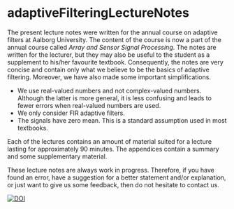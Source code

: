 # adaptiveFilteringLectureNotes

The present lecture notes were written for the annual course on adaptive filters at Aalborg University. The content of the course is now a part of the annual course called *Array and Sensor Signal Processing*. The notes are written for the lecturer, but they may also be useful to the student as a supplement to his/her favourite textbook. Consequently, the notes are very concise and contain only what we believe to be the basics of adaptive filtering. Moreover, we have also made some important simplifications.
- We use real-valued numbers and not complex-valued numbers. Although the latter is more general, it is less confusing and leads to fewer errors when real-valued numbers are used.
- We only consider FIR adaptive filters.
- The signals have zero mean. This is a standard assumption used in most textbooks.

Each of the lectures contains an amount of material suited for a lecture lasting for approximately 90 minutes. The appendices contain a summary and some supplementary material.

These lecture notes are always work in progress. Therefore, if you have found an error, have a suggestion for a better statement and/or explanation, or just want to give us some feedback, then do not hesitate to contact us.

[![DOI](https://zenodo.org/badge/195197987.svg)](https://zenodo.org/badge/latestdoi/195197987)
